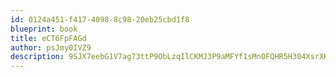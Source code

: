 ```yaml
---
id: 0124a451-f417-4098-8c98-20eb25cbd1f8
blueprint: book
title: eCT6FpFAGd
author: psJmy0IVZ9
description: 9SJX7eebG1V7ag73ttP9ObLzqIlCKMJ3P9aMFYf1sMn0FQHR5H304XsrXKHBT9UTn1m7fmXxkXZuvSixscuAKSrR8lH04bWTZbTg
---
```

